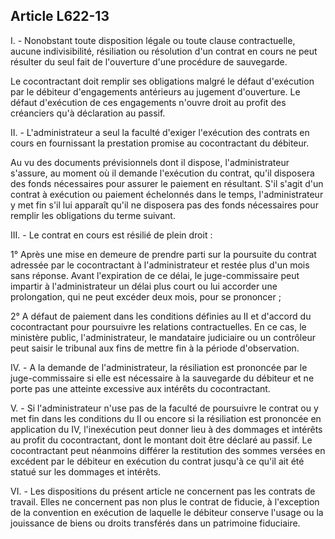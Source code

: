 Article L622-13
----
I. - Nonobstant toute disposition légale ou toute clause contractuelle, aucune
indivisibilité, résiliation ou résolution d'un contrat en cours ne peut résulter
du seul fait de l'ouverture d'une procédure de sauvegarde.

Le cocontractant doit remplir ses obligations malgré le défaut d'exécution par
le débiteur d'engagements antérieurs au jugement d'ouverture. Le défaut
d'exécution de ces engagements n'ouvre droit au profit des créanciers qu'à
déclaration au passif.

II. - L'administrateur a seul la faculté d'exiger l'exécution des contrats en
cours en fournissant la prestation promise au cocontractant du débiteur.

Au vu des documents prévisionnels dont il dispose, l'administrateur s'assure, au
moment où il demande l'exécution du contrat, qu'il disposera des fonds
nécessaires pour assurer le paiement en résultant. S'il s'agit d'un contrat à
exécution ou paiement échelonnés dans le temps, l'administrateur y met fin s'il
lui apparaît qu'il ne disposera pas des fonds nécessaires pour remplir les
obligations du terme suivant.

III. - Le contrat en cours est résilié de plein droit :

1° Après une mise en demeure de prendre parti sur la poursuite du contrat
adressée par le cocontractant à l'administrateur et restée plus d'un mois sans
réponse. Avant l'expiration de ce délai, le juge-commissaire peut impartir à
l'administrateur un délai plus court ou lui accorder une prolongation, qui ne
peut excéder deux mois, pour se prononcer ;

2° A défaut de paiement dans les conditions définies au II et d'accord du
cocontractant pour poursuivre les relations contractuelles. En ce cas, le
ministère public, l'administrateur, le mandataire judiciaire ou un contrôleur
peut saisir le tribunal aux fins de mettre fin à la période d'observation.

IV. - A la demande de l'administrateur, la résiliation est prononcée par le
juge-commissaire si elle est nécessaire à la sauvegarde du débiteur et ne porte
pas une atteinte excessive aux intérêts du cocontractant.

V. - Si l'administrateur n'use pas de la faculté de poursuivre le contrat ou y
met fin dans les conditions du II ou encore si la résiliation est prononcée en
application du IV, l'inexécution peut donner lieu à des dommages et intérêts au
profit du cocontractant, dont le montant doit être déclaré au passif. Le
cocontractant peut néanmoins différer la restitution des sommes versées en
excédent par le débiteur en exécution du contrat jusqu'à ce qu'il ait été statué
sur les dommages et intérêts.

VI. - Les dispositions du présent article ne concernent pas les contrats de
travail. Elles ne concernent pas non plus le contrat de fiducie, à l'exception
de la convention en exécution de laquelle le débiteur conserve l'usage ou la
jouissance de biens ou droits transférés dans un patrimoine fiduciaire.
